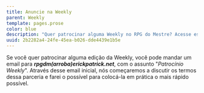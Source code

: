 ```yaml
---
title: Anuncie na Weekly
parent: Weekly
template: pages.prose
color: blue
description: "Quer patrocinar alguma Weekly no RPG do Mestre? Acesse essa página e saiba mais."
uuid: 2b2282a4-24fe-45ea-b026-dde4439e1b5e
---
```


Se você quer patrocinar alguma edição da Weekly, você pode mandar um email para **_rpgdm(arroba)erickpatrick.net_**, com o assunto "*Patrocínio Weekly*". Através desse email inicial, nós começaremos a discutir os termos dessa parceria e farei o possível para colocá-la em prática o mais rápido possível.
